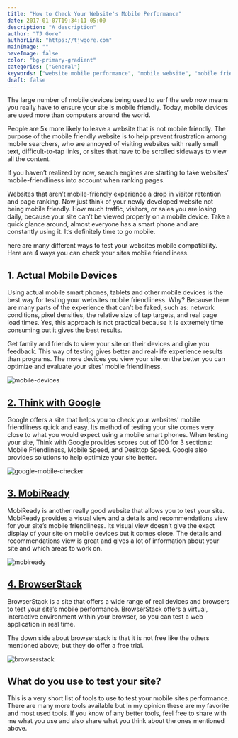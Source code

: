 ```yaml
---
title: "How to Check Your Website's Mobile Performance"
date: 2017-01-07T19:34:11-05:00
description: "A description"
author: "TJ Gore"
authorLink: "https://tjwgore.com"
mainImage: ""
haveImage: false
color: "bg-primary-gradient"
categories: ["General"]
keywords: ["website mobile performance", "mobile website", "mobile friendly"]
draft: false
---
```


The large number of mobile devices being used to surf the web now means you really have to ensure your site is mobile friendly. Today, mobile devices are used more than computers around the world.

People are 5x more likely to leave a website that is not mobile friendly. The purpose of the mobile friendly website is to help prevent frustration among mobile searchers, who are annoyed of visiting websites with really small text, difficult-to-tap links, or sites that have to be scrolled sideways to view all the content.

If you haven’t realized by now, search engines are starting to take websites’ mobile-friendliness into account when ranking pages.

Websites that aren’t mobile-friendly experience a drop in visitor retention and page ranking. Now just think of your newly developed website not being mobile friendly. How much traffic, visitors, or sales you are losing daily, because your site can’t be viewed properly on a mobile device. Take a quick glance around, almost everyone has a smart phone and are constantly using it. It’s definitely time to go mobile.

here are many different ways to test your websites mobile compatibility. Here are 4 ways you can check your sites mobile friendliness.


## 1. Actual Mobile Devices

Using actual mobile smart phones, tablets and other mobile devices is the best way for testing your websites mobile friendliness. Why? Because there are many parts of the experience that can’t be faked, such as: network conditions, pixel densities, the relative size of tap targets, and real page load times. Yes, this approach is not practical because it is extremely time consuming but it gives the best results.


Get family and friends to view your site on their devices and give you feedback. This way of testing gives better and real-life experience results than programs. The more devices you view your site on the better you can optimize and evaluate your sites’ mobile friendliness.

![mobile-devices](/images/articles/device.jpg)

<h2>
  <a href="https://testmysite.thinkwithgoogle.com/" target="_blank" class="d-block gray-800">
    2. Think with Google
  </a>
</h2>

Google offers a site that helps you to check your websites’ mobile friendliness quick and easy. Its method of testing your site comes very close to what you would expect using a mobile smart phones. When testing your site, Think with Google provides scores out of 100 for 3 sections: Mobile Friendliness, Mobile Speed, and Desktop Speed. Google also provides solutions to help optimize your site better.

![google-mobile-checker](/images/articles/googlemb.png)


<h2>
  <a href="http://ready.mobi/" target="_blank" class="d-block gray-800">
    3. MobiReady
  </a>
</h2>

MobiReady is another really good website that allows you to test your site. MobiReady provides a visual view and a details and recommendations view for your site’s mobile friendliness. Its visual view doesn’t give the exact display of your site on mobile devices but it comes close. The details and recommendations view is great and gives a lot of information about your site and which areas to work on.

![mobiready](/images/articles/mobi.png)


<h2>
  <a href="https://www.browserstack.com/responsive" target="_blank" class="d-block gray-800">
    4. BrowserStack
  </a>
</h2>

BrowserStack is a site that offers a wide range of real devices and browsers to test your site’s mobile performance. BrowserStack offers a virtual, interactive environment within your browser, so you can test a web application in real time.

The down side about browserstack is that it is not free like the others mentioned above; but they do offer a free trial.

![browserstack](/images/articles/browser.png)

## What do you use to test your site?

This is a very short list of tools to use to test your mobile sites performance. There are many more tools available but in my opinion these are my favorite and most used tools. If you know of any better tools, feel free to share with me what you use and also share what you think about the ones mentioned above.

